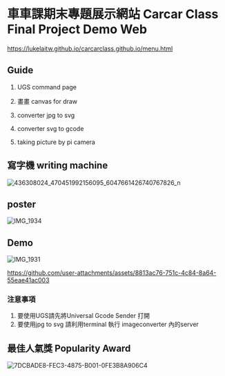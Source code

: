 # 車車課期末專題展示網站 Carcar Class Final Project Demo Web
https://lukelaitw.github.io/carcarclass.github.io/menu.html

## Guide 
1. UGS command page 

2. 畫畫 canvas for draw

4. converter jpg to svg

5. converter svg to gcode

6. taking picture by pi camera

## 寫字機 writing machine

![436308024_470451992156095_6047661426740767826_n](https://github.com/user-attachments/assets/bd57a0fe-44fc-4409-818c-a8ace2b6be85)

## poster

![IMG_1934](https://github.com/user-attachments/assets/5d665334-bc65-4423-be28-52b92bdf8409)


## Demo
![IMG_1931](https://github.com/user-attachments/assets/e9b57646-b881-4480-a459-6d7ea936bdb5)


https://github.com/user-attachments/assets/8813ac76-751c-4c84-8a64-55eae41ac003



### 注意事項
1. 要使用UGS請先將Universal Gcode Sender 打開
2. 要使用jpg to svg 請利用terminal 執行 imageconverter 內的server


## 最佳人氣獎 Popularity Award

![7DCBADE8-FEC3-4875-B001-0FE3B8A906C4](https://github.com/user-attachments/assets/cecec57e-016c-401c-8c59-ca6e4a2b24ce)

